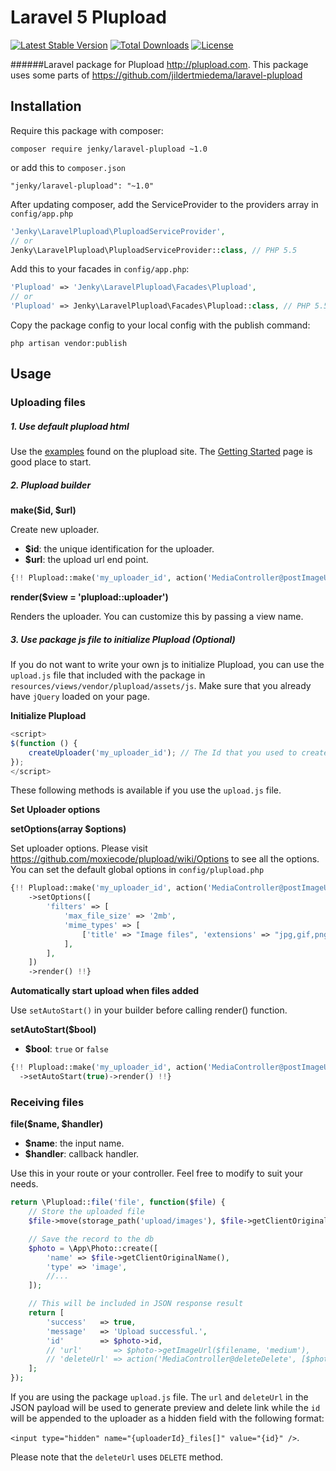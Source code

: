 # Laravel 5 Plupload

[![Latest Stable Version](https://poser.pugx.org/jenky/laravel-plupload/v/stable.svg)](https://packagist.org/packages/jenky/laravel-plupload) 
[![Total Downloads](https://poser.pugx.org/jenky/laravel-plupload/d/total.svg)](https://packagist.org/packages/jenky/laravel-plupload) 
[![License](https://poser.pugx.org/jenky/laravel-plupload/license.svg)](https://packagist.org/packages/jenky/laravel-plupload)

######Laravel package for Plupload http://plupload.com.
This package uses some parts of https://github.com/jildertmiedema/laravel-plupload

## Installation
Require this package with composer:

```
composer require jenky/laravel-plupload ~1.0
```

or add this to `composer.json`

```
"jenky/laravel-plupload": "~1.0"
```

After updating composer, add the ServiceProvider to the providers array in `config/app.php`
```php
'Jenky\LaravelPlupload\PluploadServiceProvider',
// or 
Jenky\LaravelPlupload\PluploadServiceProvider::class, // PHP 5.5
```

Add this to your facades in `config/app.php`:

```php
'Plupload' => 'Jenky\LaravelPlupload\Facades\Plupload',
// or 
'Plupload' => Jenky\LaravelPlupload\Facades\Plupload::class, // PHP 5.5
```

Copy the package config to your local config with the publish command:

```
php artisan vendor:publish
```


## Usage


### Uploading files
##### 1. Use default plupload html

Use the [examples](http://www.plupload.com/examples) found on the plupload site. The [Getting Started](http://plupload.com/docs/Getting-Started) page is good place to start.


##### 2. Plupload builder

**make($id, $url)**

Create new uploader.
* **$id**: the unique identification for the uploader.
* **$url**: the upload url end point.
```php
{!! Plupload::make('my_uploader_id', action('MediaController@postImageUpload'))->render() !!}
```

**render($view = 'plupload::uploader')**

Renders the uploader. You can customize this by passing a view name.

##### 3. Use package js file to initialize Plupload (Optional)

If you do not want to write your own js to initialize Plupload, you can use the `upload.js` file that included with the package in `resources/views/vendor/plupload/assets/js`. Make sure that you already have `jQuery` loaded on your page.

**Initialize Plupload**

```js
<script>
$(function () {
    createUploader('my_uploader_id'); // The Id that you used to create with the builder
});
</script>
```

These following methods is available if you use the `upload.js` file.

**Set Uploader options**

**setOptions(array $options)**

Set uploader options. Please visit https://github.com/moxiecode/plupload/wiki/Options to see all the options. You can set the default global options in `config/plupload.php`

```php
{!! Plupload::make('my_uploader_id', action('MediaController@postImageUpload'))
    ->setOptions([
        'filters' => [
            'max_file_size' => '2mb',
            'mime_types' => [
                ['title' => "Image files", 'extensions' => "jpg,gif,png"],
            ],
        ],
    ])
    ->render() !!}
```

**Automatically start upload when files added**

Use `setAutoStart()` in your builder before calling render() function.

**setAutoStart($bool)**

* **$bool**: `true` or `false`

```php
{!! Plupload::make('my_uploader_id', action('MediaController@postImageUpload'))
  ->setAutoStart(true)->render() !!}
```


### Receiving files


**file($name, $handler)**
* **$name**: the input name.
* **$handler**: callback handler.

Use this in your route or your controller. Feel free to modify to suit your needs.

```php
return \Plupload::file('file', function($file) {
    // Store the uploaded file
    $file->move(storage_path('upload/images'), $file->getClientOriginalName());

    // Save the record to the db
    $photo = \App\Photo::create([
        'name' => $file->getClientOriginalName(),
        'type' => 'image',
        //...
    ]);

    // This will be included in JSON response result
    return [
        'success'   => true,
        'message'   => 'Upload successful.',
        'id'        => $photo->id,
        // 'url'       => $photo->getImageUrl($filename, 'medium'),
        // 'deleteUrl' => action('MediaController@deleteDelete', [$photo->id])
    ];
});
```

If you are using the package `upload.js` file. The `url` and `deleteUrl` in the JSON payload will be used to generate preview and delete link while the `id` will be appended to the uploader as a hidden field with the following format:

`<input type="hidden" name="{uploaderId}_files[]" value="{id}" />`. 

Please note that the `deleteUrl` uses `DELETE` method.

